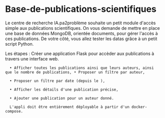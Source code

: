 # Base-de-publications-scientifiques

Le centre de recherche IA.pa2problème souhaite un petit module d'accès simple aux publications scientifiques. 
On vous demande de mettre en place une base de données MongoDB, orientée documents, pour gérer l'accès à ces publications. 
De votre côté, vous allez tester les datas grâce à un petit script Python.

Les étapes :
        Créer une application Flask pour accèder aux publications à travers une interface web.
      
      • Afficher toutes les publications ainsi que leurs auteurs, ainsi que le nombre de publications, • Proposer un filtre par auteur,
      
      • Proposer un filtre par date (depuis le ),
      
      • Afficher les détails d'une publication précise,
      
      • Ajouter une publication pour un auteur donné.
      
      L'appli doit être entièrement déployable à partir d'un docker-compose.

